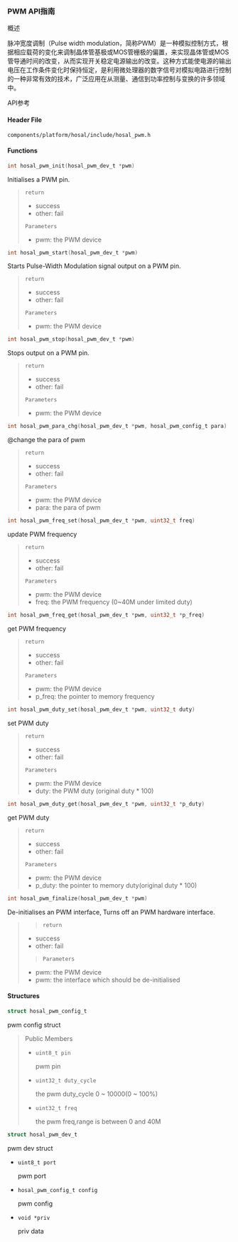 ### PWM API指南

概述

脉冲宽度调制（Pulse width modulation，简称PWM）是一种模拟控制方式，根据相应载荷的变化来调制晶体管基极或MOS管栅极的偏置，来实现晶体管或MOS管导通时间的改变，从而实现开关稳定电源输出的改变。这种方式能使电源的输出电压在工作条件变化时保持恒定，是利用微处理器的数字信号对模拟电路进行控制的一种非常有效的技术，广泛应用在从测量、通信到功率控制与变换的许多领域中。

API参考

#### Header File

```shel
components/platform/hosal/include/hosal_pwm.h
```

#### Functions

```c
int hosal_pwm_init(hosal_pwm_dev_t *pwm)
```

Initialises a PWM pin.

> `return`
>
> - success
> - other: fail
>
> `Parameters`
>
> - pwm: the PWM device



```c
int hosal_pwm_start(hosal_pwm_dev_t *pwm)
```

Starts Pulse-Width Modulation signal output on a PWM pin.



> `return`
>
> - success
> - other: fail
>
> `Parameters`
>
> - pwm: the PWM device





```c
int hosal_pwm_stop(hosal_pwm_dev_t *pwm)
```

Stops output on a PWM pin.

> `return`
>
> - success
> - other: fail
>
> `Parameters`
>
> - pwm: the PWM device





```c
int hosal_pwm_para_chg(hosal_pwm_dev_t *pwm, hosal_pwm_config_t para)
```

@change the para of pwm

> `return`
>
> - success
> - other: fail
>
> `Parameters`
>
> - pwm: the PWM device
> - para: the para of pwm



```c
int hosal_pwm_freq_set(hosal_pwm_dev_t *pwm, uint32_t freq)
```

update PWM frequency

> `return`
>
> - success
> - other: fail
>
> `Parameters`
>
> - pwm: the PWM device
> - freq: the PWM frequency (0~40M under limited duty)



```c
int hosal_pwm_freq_get(hosal_pwm_dev_t *pwm, uint32_t *p_freq)
```

get PWM frequency

> `return`
>
> - success
> - other: fail
>
> `Parameters`
>
> - pwm: the PWM device
> - p_freq: the pointer to memory frequency



```c
int hosal_pwm_duty_set(hosal_pwm_dev_t *pwm, uint32_t duty)
```

set PWM duty

> `return`
>
> - success
> - other: fail
>
> `Parameters`
>
> - pwm: the PWM device
> - duty: the PWM duty (original duty * 100)



```c
int hosal_pwm_duty_get(hosal_pwm_dev_t *pwm, uint32_t *p_duty)
```

get PWM duty

> `return`
>
> - success
> - other: fail
>
> `Parameters`
>
> - pwm: the PWM device
> - p_duty: the pointer to memory duty(original duty * 100)



```c
int hosal_pwm_finalize(hosal_pwm_dev_t *pwm)
```

De-initialises an PWM interface, Turns off an PWM hardware interface.

> > ```
> > return
> > ```
>
> - success
> - other: fail
>
> > ```
> > Parameters
> > ```
>
> - pwm: the PWM device
> - pwm: the interface which should be de-initialised

#### Structures

```c
struct hosal_pwm_config_t
```

pwm config struct

> Public Members
>
> - `uint8_t pin`
>
>   pwm pin
>
> - `uint32_t duty_cycle`
>
>   the pwm duty_cycle 0 ~ 10000(0 ~ 100%)
>
> - `uint32_t freq`
>
>   the pwm freq,range is between 0 and 40M



```c
struct hosal_pwm_dev_t
```

pwm dev struct

- `uint8_t port`

  pwm port

- `hosal_pwm_config_t config`

  pwm config

- `void *priv`

  priv data